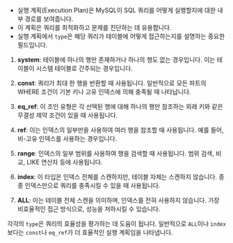 - 실행 계획(Execution Plan)은 MySQL이 SQL 쿼리를 어떻게 실행할지에 대한 내부 경로를 보여줍니다. 
- 이 계획은 쿼리를 최적화하고 문제를 진단하는 데 유용합니다.
- 실행 계획에서 `type`은 해당 쿼리가 테이블에 어떻게 접근하는지를 설명하는 중요한 필드입니다.

1. **system**: 테이블에 하나의 행만 존재하거나 하나의 행도 없는 경우입니다. 이는 테이블이 시스템 테이블로 간주되는 경우입니다.

2. **const**: 쿼리가 최대 한 행을 반환할 때 사용됩니다. 일반적으로 모든 파트의 WHERE 조건이 기본 키나 고유 인덱스에 의해 충족될 때 나타납니다.
    
3. **eq_ref**: 이 조인 유형은 각 선택된 행에 대해 하나의 행만 참조하는 외래 키와 같은 무결성 제약 조건이 있을 때 사용됩니다.
    
4. **ref**: 이는 인덱스의 일부만을 사용하여 여러 행을 참조할 때 사용됩니다. 예를 들어, 비-고유 인덱스를 사용하는 경우입니다.
    
5. **range**: 인덱스의 일부 범위를 사용하여 행을 검색할 때 사용됩니다. 범위 검색, 비교, LIKE 연산자 등에 사용됩니다.
    
6. **index**: 이 타입은 인덱스 전체를 스캔하지만, 테이블 자체는 스캔하지 않습니다. 종종 인덱스만으로 쿼리를 충족시킬 수 있을 때 사용됩니다.
    
7. **ALL**: 이는 테이블 전체 스캔을 의미하며, 인덱스를 전혀 사용하지 않습니다. 가장 비효율적인 접근 방식으로, 성능을 저하시킬 수 있습니다.
    

각각의 `type`은 쿼리의 효율성을 평가하는 데 도움이 됩니다. 일반적으로 `ALL`이나 `index`보다는 `const`나 `eq_ref`가 더 효율적인 실행 계획임을 나타냅니다.